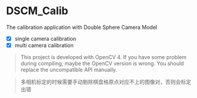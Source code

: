 # DSCM_Calib
The calibration application with Double Sphere Camera Model

- [x] single camera calibration
- [x] multi camera calibration

> This project is developed with OpenCV 4. If you have some problem during compiling, maybe the OpenCV version is wrong. You should replace the uncompatible API manually.

> 多相机标定的时候需要手动剔除棋盘格原点对应不上的图像对，否则会标定出错
